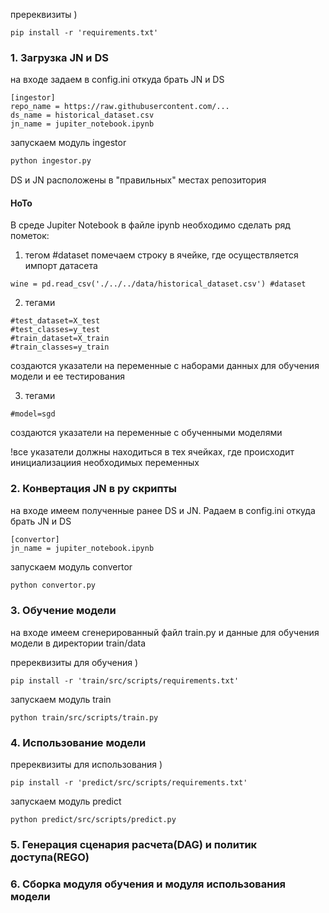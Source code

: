пререквизиты )
```
pip install -r 'requirements.txt'
```
### 1. Загрузка JN и DS
на входе задаем в config.ini откуда брать JN и DS
```
[ingestor]
repo_name = https://raw.githubusercontent.com/...
ds_name = historical_dataset.csv
jn_name = jupiter_notebook.ipynb
```
запускаем модуль ingestor

```bash
python ingestor.py
```
DS и JN расположены в "правильных" местах репозитория

#### HoTo
В среде Jupiter Notebook в файле ipynb необходимо сделать ряд пометок:

1. тегом #dataset помечаем строку в ячейке, где осуществляется импорт датасета
```
wine = pd.read_csv('./../../data/historical_dataset.csv') #dataset
```
2. тегами
```
#test_dataset=X_test
#test_classes=y_test
#train_dataset=X_train
#train_classes=y_train
```
создаются указатели на переменные с наборами данных для обучения модели и ее тестирования

3. тегами 

```
#model=sgd
```
создаются указатели на переменные с обученными моделями

!все указатели должны находиться в тех ячейках, где происходит инициализациия необходимых переменных

### 2. Конвертация JN в py скрипты
на входе имеем полученные ранее DS и JN. Pадаем в config.ini откуда брать JN и DS
```
[convertor]
jn_name = jupiter_notebook.ipynb
```

запускаем модуль convertor
```bash
python convertor.py
```

### 3. Обучение модели
на входе имеем сгенерированный файл train.py и данные для обучения модели в директории train/data

пререквизиты для обучения )
```
pip install -r 'train/src/scripts/requirements.txt'
```

запускаем модуль train

```
python train/src/scripts/train.py
```

### 4. Использование модели
пререквизиты для использования )
```
pip install -r 'predict/src/scripts/requirements.txt'
```

запускаем модуль predict

```
python predict/src/scripts/predict.py
```

### 5. Генерация сценария расчета(DAG) и политик доступа(REGO)

### 6. Сборка модуля обучения и модуля использования модели





